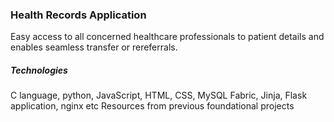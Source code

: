 ### Health Records Application
Easy access to all concerned healthcare professionals to patient details and enables seamless transfer or rereferrals.

##### Technologies
C language, python, JavaScript, HTML, CSS, MySQL
Fabric, Jinja, Flask application, nginx etc
Resources from previous foundational projects

